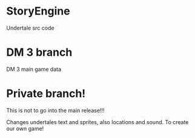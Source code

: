 # StoryEngine
Undertale src code

# DM 3 branch

DM 3 main game data

# Private branch!

This is not to go into the main release!!!


Changes undertales text and sprites, also locations and sound.
To create our own game!
